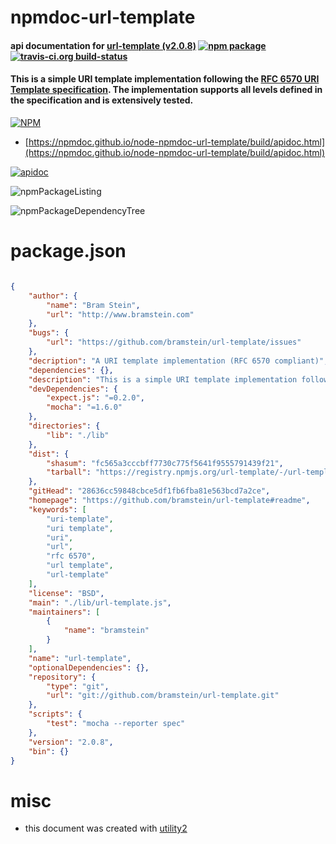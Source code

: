 # npmdoc-url-template

#### api documentation for  [url-template (v2.0.8)](https://github.com/bramstein/url-template#readme)  [![npm package](https://img.shields.io/npm/v/npmdoc-url-template.svg?style=flat-square)](https://www.npmjs.org/package/npmdoc-url-template) [![travis-ci.org build-status](https://api.travis-ci.org/npmdoc/node-npmdoc-url-template.svg)](https://travis-ci.org/npmdoc/node-npmdoc-url-template)

#### This is a simple URI template implementation following the [RFC 6570 URI Template specification](http://tools.ietf.org/html/rfc6570). The implementation supports all levels defined in the specification and is extensively tested.

[![NPM](https://nodei.co/npm/url-template.png?downloads=true&downloadRank=true&stars=true)](https://www.npmjs.com/package/url-template)

- [https://npmdoc.github.io/node-npmdoc-url-template/build/apidoc.html](https://npmdoc.github.io/node-npmdoc-url-template/build/apidoc.html)

[![apidoc](https://npmdoc.github.io/node-npmdoc-url-template/build/screenCapture.buildCi.browser.%252Ftmp%252Fbuild%252Fapidoc.html.png)](https://npmdoc.github.io/node-npmdoc-url-template/build/apidoc.html)

![npmPackageListing](https://npmdoc.github.io/node-npmdoc-url-template/build/screenCapture.npmPackageListing.svg)

![npmPackageDependencyTree](https://npmdoc.github.io/node-npmdoc-url-template/build/screenCapture.npmPackageDependencyTree.svg)



# package.json

```json

{
    "author": {
        "name": "Bram Stein",
        "url": "http://www.bramstein.com"
    },
    "bugs": {
        "url": "https://github.com/bramstein/url-template/issues"
    },
    "decription": "A URI template implementation (RFC 6570 compliant)",
    "dependencies": {},
    "description": "This is a simple URI template implementation following the [RFC 6570 URI Template specification](http://tools.ietf.org/html/rfc6570). The implementation supports all levels defined in the specification and is extensively tested.",
    "devDependencies": {
        "expect.js": "=0.2.0",
        "mocha": "=1.6.0"
    },
    "directories": {
        "lib": "./lib"
    },
    "dist": {
        "shasum": "fc565a3cccbff7730c775f5641f9555791439f21",
        "tarball": "https://registry.npmjs.org/url-template/-/url-template-2.0.8.tgz"
    },
    "gitHead": "28636cc59848cbce5df1fb6fba81e563bcd7a2ce",
    "homepage": "https://github.com/bramstein/url-template#readme",
    "keywords": [
        "uri-template",
        "uri template",
        "uri",
        "url",
        "rfc 6570",
        "url template",
        "url-template"
    ],
    "license": "BSD",
    "main": "./lib/url-template.js",
    "maintainers": [
        {
            "name": "bramstein"
        }
    ],
    "name": "url-template",
    "optionalDependencies": {},
    "repository": {
        "type": "git",
        "url": "git://github.com/bramstein/url-template.git"
    },
    "scripts": {
        "test": "mocha --reporter spec"
    },
    "version": "2.0.8",
    "bin": {}
}
```



# misc
- this document was created with [utility2](https://github.com/kaizhu256/node-utility2)
